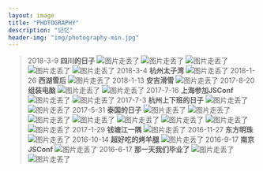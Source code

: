 ```yaml
---
layout: image
title: "PHOTOGRAPHY"
description: "记忆"
header-img: "img/photography-min.jpg"
---
```


> 2018-3-9 **四川的日子**
![图片走丢了](http://p6jz1319k.bkt.clouddn.com/2018-04-10-619e3808-UNADJUSTEDNONRAW_thumb_ad3.jpg)
![图片走丢了](http://p6jz1319k.bkt.clouddn.com/2018-04-10-619e3808-UNADJUSTEDNONRAW_thumb_ad4.jpg)
![图片走丢了](http://p6jz1319k.bkt.clouddn.com/2018-04-10-3362897a-pVfiLo26QFusMAaXJrJqvw_thumb_ac6.jpg)
![图片走丢了](http://p6jz1319k.bkt.clouddn.com/2018-04-10-59c2e812-9Hukw%2bFLRzmUMxmMTY4yyA_thumb_aec.jpg)
![图片走丢了](http://p6jz1319k.bkt.clouddn.com/2018-04-10-59c2e812-GUzsByjwQH6dYdx85dQI9A_thumb_ae6.jpg)
> 2018-3-4 **杭州太子湾**
![图片走丢了](http://p6jz1319k.bkt.clouddn.com/2018-04-10-81819a86-%e5%a4%aa%e5%ad%90%e6%b9%be.jpg)
> 2018-1-26 **西湖雪后**
![图片走丢了](http://p6jz1319k.bkt.clouddn.com/2018-04-10-0173749f-%e8%a5%bf%e6%b9%96%e9%9b%aa%e6%99%af.jpg)
> 2018-1-13 **安吉滑雪**
![图片走丢了](http://p6jz1319k.bkt.clouddn.com/2018-04-10-6618e48c-%e5%ae%89%e5%90%89%e6%bb%91%e9%9b%aa.jpg)
> 2017-8-20 **组装电脑**
![图片走丢了](http://p6jz1319k.bkt.clouddn.com/2018-04-10-d317974d-%e7%bb%84%e8%a3%85%e6%9c%ba1.jpg)
![图片走丢了](http://p6jz1319k.bkt.clouddn.com/2018-04-10-86127a36-%e7%bb%84%e8%a3%85%e6%9c%ba.jpg)
> 2017-7-16 **上海参加JSConf**
![图片走丢了](http://p6jz1319k.bkt.clouddn.com/2018-04-10-02be6ad4-JSConf1.jpg)
![图片走丢了](http://p6jz1319k.bkt.clouddn.com/2018-04-10-02be6ad4-JSConf2.jpg)
> 2017-7-3 **杭州上下班的日子**
![图片走丢了](http://p6jz1319k.bkt.clouddn.com/2018-04-10-ec1ec37e-%e8%a1%97%e6%99%af.jpg)
![图片走丢了](http://p6jz1319k.bkt.clouddn.com/2018-04-10-9a2bdcec-%e4%b8%8b%e7%8f%ad%e8%b7%af%e4%b8%8a.jpg)
> 2017-5-31 **泰国的日子**
![图片走丢了](http://p6jz1319k.bkt.clouddn.com/2018-04-10-7b0d0484-%e8%8a%ad%e4%b8%9c%e6%b5%b7%e6%bb%a9_1.jpg)
![图片走丢了](http://p6jz1319k.bkt.clouddn.com/2018-04-10-66ba8d7d-%e8%8a%ad%e4%b8%9c%e6%b5%b7%e6%bb%a9_2.jpg)
![图片走丢了](http://p6jz1319k.bkt.clouddn.com/2018-04-10-d03908a4-%e8%8a%ad%e4%b8%9c%e6%b5%b7%e6%bb%a9_3.jpg)
![图片走丢了](http://p6jz1319k.bkt.clouddn.com/2018-04-10-d03908a4-phuket.jpg)
![图片走丢了](http://p6jz1319k.bkt.clouddn.com/2018-04-10-d03908a4-Thailand_5.jpg)
![图片走丢了](http://p6jz1319k.bkt.clouddn.com/2018-04-10-ebc44887-Thailand_6.jpg)
![图片走丢了](http://p6jz1319k.bkt.clouddn.com/2018-04-10-ebc44887-Thailand_7.jpg)
![图片走丢了](http://p6jz1319k.bkt.clouddn.com/2018-04-10-f10053fe-%e6%9b%bc%e8%b0%b7%e5%9f%8e%e5%b8%82.jpg)
> 2017-1-29 **钱塘江一隅**
![图片走丢了](http://p6jz1319k.bkt.clouddn.com/2018-04-10-683884ca-%e9%92%b1%e5%a1%98%e6%b1%9f%e4%b8%80%e9%9a%85.jpg)
> 2016-11-27 **东方明珠**
![图片走丢了](http://p6jz1319k.bkt.clouddn.com/2018-04-10-4680ba8e-ShangHai_1.jpg)
> 2016-10-14 **超好吃的烤羊腿**
![图片走丢了](http://p6jz1319k.bkt.clouddn.com/2018-04-10-99f1f17a-UNADJUSTEDNONRAW_thumb_221.jpg)
> 2016-9-17 **南京JSConf**
![图片走丢了](http://p6jz1319k.bkt.clouddn.com/2018-04-10-fc76b7f0-JSConf.jpg)
> 2016-6-17 **那一天我们毕业了**
![图片走丢了](http://p6jz1319k.bkt.clouddn.com/2018-04-10-3f0236c9-NingBo_1.jpg)
![图片走丢了](http://p6jz1319k.bkt.clouddn.com/2018-04-10-db1bc8b8-NingBo_2.jpg)